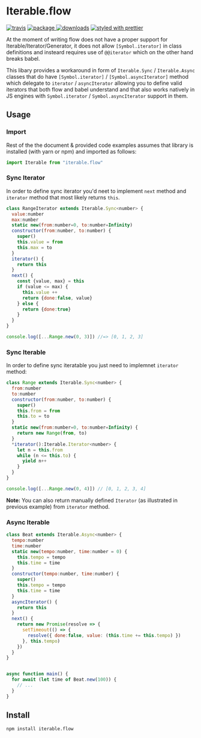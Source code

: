 # Iterable.flow
[![travis][travis.icon]][travis.url]
[![package][version.icon] ![downloads][downloads.icon]][package.url]
[![styled with prettier][prettier.icon]][prettier.url]

At the moment of writing flow does not have a proper support for Iterable/Iterator/Generator, it does not allow `[Symbol.iterator]` in class definitions and insteard requires use of `@@iterator` which on the other hand breaks babel.

This libary provides a workaround in form of `Iterable.Sync` / `Iterable.Async` 
classes that do have  `[Symbol.iterator]` / `[Symbol.asyncIterator]` method
which delegate to `iterator` / `asyncIterator` allowing you to define valid iterators that both flow and babel understand and that also works natively in JS engines with `Symbol.iterator` / `Symbol.asyncIterator` support in them.

## Usage

### Import

Rest of the the document & provided code examples assumes that library is installed (with yarn or npm) and imported as follows:

```js
import Iterable from "iterable.flow"
```

### Sync Iterator

In order to define sync iterator you'd neet to implement `next` method and `iterator` method that most likely returns `this`. 

```js
class RangeIterator extends Iterable.Sync<number> {
  value:number
  max:number
  static new(from:number=0, to:number=Infinity)
  constructor(from:number, to:number) {
    super()
    this.value = from
    this.max = to
  }
  iterator() {
    return this
  }
  next() {
    const {value, max} = this
    if (value <= max) {
      this.value ++
      return {done:false, value}
    } else {
      return {done:true}
    }
  }
}

console.log([...Range.new(0, 3)]) //=> [0, 1, 2, 3]
```

### Sync Iterable

In order to define sync iteratable you just need to implemnet `iterator` method:

```js
class Range extends Iterable.Sync<number> {
  from:number
  to:number
  constructor(from:number, to:number) {
    super()
    this.from = from
    this.to = to
  }
  static new(from:number=0, to:number=Infinity) {
    return new Range(from, to)
  }
  *iterator():Iterable.Iterator<number> {
    let n = this.from
    while (n <= this.to) {
      yield n++
    }
  }
}

console.log([...Range.new(0, 4)]) // [0, 1, 2, 3, 4]
```

**Note:** You can also return manually defined `Iterator` (as illustrated in previous example) from `iterator` method.

### Async Iterable

```js
class Beat extends Iterable.Async<number> {
  tempo:number
  time:number
  static new(tempo:number, time:number = 0) {
    this.tempo = tempo
    this.time = time
  }
  constructor(tempo:number, time:number) {
    super()
    this.tempo = tempo
    this.time = time
  }
  asyncIterator() {
    return this
  }
  next() {
    return new Promise(resolve => {
      setTimeout(() => {
        resolve({ done:false, value: (this.time += this.tempo) })
      }, this.tempo)
    })
  }
}


async function main() {
  for await (let time of Beat.new(100)) {
    // ...
  }
}
```


## Install

    npm install iterable.flow

[travis.icon]: https://travis-ci.org/Gozala/iterable.flow.svg?branch=master
[travis.url]: https://travis-ci.org/Gozala/iterable.flow

[version.icon]: https://img.shields.io/npm/v/iterable.flow.svg
[downloads.icon]: https://img.shields.io/npm/dm/iterable.flow.svg
[package.url]: https://npmjs.org/package/iterable.flow


[downloads.image]: https://img.shields.io/npm/dm/iterable.flow.svg
[downloads.url]: https://npmjs.org/package/iterable.flow

[prettier.icon]:https://img.shields.io/badge/styled_with-prettier-ff69b4.svg
[prettier.url]:https://github.com/prettier/prettier